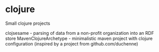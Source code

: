 clojure
=======

Small clojure projects

clojsesame - parsing of data from a non-profit organization into an RDF store
MavenClojureArchetype - minimalistic maven project with clojure configuration (inspired by a project from github.com/duchenne)